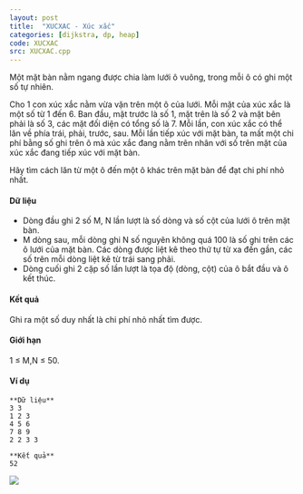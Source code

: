 ```yaml
---
layout: post
title:  "XUCXAC - Xúc xắc"
categories: [dijkstra, dp, heap]
code: XUCXAC
src: XUCXAC.cpp
---
```



Một mặt bàn nằm ngang được chia làm lưới ô vuông, trong mỗi ô có ghi một số tự nhiên.

Cho 1 con xúc xắc nằm vừa vặn trên một ô của lưới. Mỗi mặt của xúc xắc là một số từ 1 đến 6. Ban đầu, mặt trước là số 1, mặt trên là số 2 và mặt bên phải là số 3, các mặt đối diện có tổng số là 7. Mỗi lần, con xúc xắc có thể lăn về phía trái, phải, trước, sau. Mỗi lần tiếp xúc với mặt bàn, ta mất một chi phí bằng số ghi trên ô mà xúc xắc đang nằm trên nhân với số trên mặt của xúc xắc đang tiếp xúc với mặt bàn.

Hãy tìm cách lăn từ một ô đến một ô khác trên mặt bàn để đạt chi phí nhỏ nhất.

#### Dữ liệu

*   Dòng đầu ghi 2 số M, N lần lượt là số dòng và số cột của lưới ô trên mặt bàn.
*   M dòng sau, mỗi dòng ghi N số nguyên không quá 100 là số ghi trên các ô lưới của mặt bàn. Các dòng được liệt kê theo thứ tự từ xa đến gần, các số trên mỗi dòng liệt kê từ trái sang phải.
*   Dòng cuối ghi 2 cặp số lần lượt là tọa độ (dòng, cột) của ô bắt đầu và ô kết thúc.

#### Kết quả

Ghi ra một số duy nhất là chi phí nhỏ nhất tìm được.

#### Giới hạn

1 ≤ M,N ≤ 50.

#### Ví dụ

```
**Dữ liệu**
3 3
1 2 3
4 5 6
7 8 9
2 2 3 3

**Kết quả**
52
```

![](https://vn.spoj.com/content/XUCXAC.png)

<!--more-->

